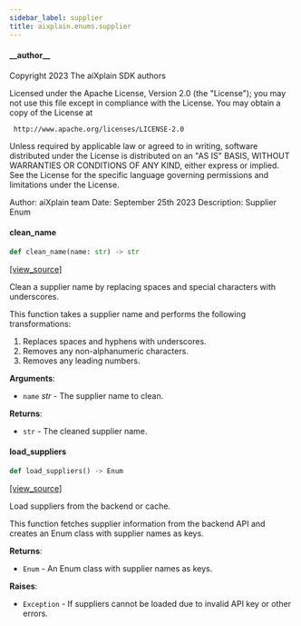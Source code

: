 ```yaml
---
sidebar_label: supplier
title: aixplain.enums.supplier
---
```


#### \_\_author\_\_

Copyright 2023 The aiXplain SDK authors

Licensed under the Apache License, Version 2.0 (the &quot;License&quot;);
you may not use this file except in compliance with the License.
You may obtain a copy of the License at

     http://www.apache.org/licenses/LICENSE-2.0

Unless required by applicable law or agreed to in writing, software
distributed under the License is distributed on an &quot;AS IS&quot; BASIS,
WITHOUT WARRANTIES OR CONDITIONS OF ANY KIND, either express or implied.
See the License for the specific language governing permissions and
limitations under the License.

Author: aiXplain team
Date: September 25th 2023
Description:
    Supplier Enum

#### clean\_name

```python
def clean_name(name: str) -> str
```

[[view_source]](https://github.com/aixplain/aiXplain/blob/main/aixplain/enums/supplier.py#L33)

Clean a supplier name by replacing spaces and special characters with underscores.

This function takes a supplier name and performs the following transformations:
1. Replaces spaces and hyphens with underscores.
2. Removes any non-alphanumeric characters.
3. Removes any leading numbers.

**Arguments**:

- `name` _str_ - The supplier name to clean.
  

**Returns**:

- `str` - The cleaned supplier name.

#### load\_suppliers

```python
def load_suppliers() -> Enum
```

[[view_source]](https://github.com/aixplain/aiXplain/blob/main/aixplain/enums/supplier.py#L53)

Load suppliers from the backend or cache.

This function fetches supplier information from the backend API and creates
an Enum class with supplier names as keys.

**Returns**:

- `Enum` - An Enum class with supplier names as keys.
  

**Raises**:

- `Exception` - If suppliers cannot be loaded due to invalid API key or other errors.

